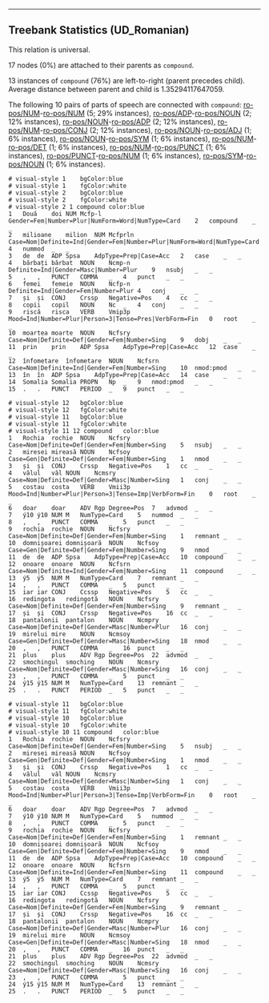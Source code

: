 

--------------------------------------------------------------------------------

## Treebank Statistics (UD_Romanian)

This relation is universal.

17 nodes (0%) are attached to their parents as `compound`.

13 instances of `compound` (76%) are left-to-right (parent precedes child).
Average distance between parent and child is 1.35294117647059.

The following 10 pairs of parts of speech are connected with `compound`: [ro-pos/NUM]()-[ro-pos/NUM]() (5; 29% instances), [ro-pos/ADP]()-[ro-pos/NOUN]() (2; 12% instances), [ro-pos/NOUN]()-[ro-pos/ADP]() (2; 12% instances), [ro-pos/NUM]()-[ro-pos/CONJ]() (2; 12% instances), [ro-pos/NOUN]()-[ro-pos/ADJ]() (1; 6% instances), [ro-pos/NOUN]()-[ro-pos/SYM]() (1; 6% instances), [ro-pos/NUM]()-[ro-pos/DET]() (1; 6% instances), [ro-pos/NUM]()-[ro-pos/PUNCT]() (1; 6% instances), [ro-pos/PUNCT]()-[ro-pos/NUM]() (1; 6% instances), [ro-pos/SYM]()-[ro-pos/NOUN]() (1; 6% instances).


~~~ conllu
# visual-style 1	bgColor:blue
# visual-style 1	fgColor:white
# visual-style 2	bgColor:blue
# visual-style 2	fgColor:white
# visual-style 2 1 compound	color:blue
1	Două	doi	NUM	Mcfp-l	Gender=Fem|Number=Plur|NumForm=Word|NumType=Card	2	compound	_	_
2	milioane	milion	NUM	Mcfprln	Case=Nom|Definite=Ind|Gender=Fem|Number=Plur|NumForm=Word|NumType=Card	4	nummod	_	_
3	de	de	ADP	Spsa	AdpType=Prep|Case=Acc	2	case	_	_
4	bărbați	bărbat	NOUN	Ncmp-n	Definite=Ind|Gender=Masc|Number=Plur	9	nsubj	_	_
5	,	,	PUNCT	COMMA	_	4	punct	_	_
6	femei	femeie	NOUN	Ncfp-n	Definite=Ind|Gender=Fem|Number=Plur	4	conj	_	_
7	și	și	CONJ	Crssp	Negative=Pos	4	cc	_	_
8	copii	copil	NOUN	Nc	_	4	conj	_	_
9	riscă	risca	VERB	Vmip3p	Mood=Ind|Number=Plur|Person=3|Tense=Pres|VerbForm=Fin	0	root	_	_
10	moartea	moarte	NOUN	Ncfsry	Case=Nom|Definite=Def|Gender=Fem|Number=Sing	9	dobj	_	_
11	prin	prin	ADP	Spsa	AdpType=Prep|Case=Acc	12	case	_	_
12	înfometare	înfometare	NOUN	Ncfsrn	Case=Nom|Definite=Ind|Gender=Fem|Number=Sing	10	nmod:pmod	_	_
13	în	în	ADP	Spsa	AdpType=Prep|Case=Acc	14	case	_	_
14	Somalia	Somalia	PROPN	Np	_	9	nmod:pmod	_	_
15	.	.	PUNCT	PERIOD	_	9	punct	_	_

~~~


~~~ conllu
# visual-style 12	bgColor:blue
# visual-style 12	fgColor:white
# visual-style 11	bgColor:blue
# visual-style 11	fgColor:white
# visual-style 11 12 compound	color:blue
1	Rochia	rochie	NOUN	Ncfsry	Case=Nom|Definite=Def|Gender=Fem|Number=Sing	5	nsubj	_	_
2	miresei	mireasă	NOUN	Ncfsoy	Case=Gen|Definite=Def|Gender=Fem|Number=Sing	1	nmod	_	_
3	și	și	CONJ	Crssp	Negative=Pos	1	cc	_	_
4	vălul	văl	NOUN	Ncmsry	Case=Nom|Definite=Def|Gender=Masc|Number=Sing	1	conj	_	_
5	costau	costa	VERB	Vmii3p	Mood=Ind|Number=Plur|Person=3|Tense=Imp|VerbForm=Fin	0	root	_	_
6	doar	doar	ADV	Rgp	Degree=Pos	7	advmod	_	_
7	ý10	ý10	NUM	M	NumType=Card	5	nummod	_	_
8	,	,	PUNCT	COMMA	_	5	punct	_	_
9	rochia	rochie	NOUN	Ncfsry	Case=Nom|Definite=Def|Gender=Fem|Number=Sing	1	remnant	_	_
10	domnișoarei	domnișoară	NOUN	Ncfsoy	Case=Gen|Definite=Def|Gender=Fem|Number=Sing	9	nmod	_	_
11	de	de	ADP	Spsa	AdpType=Prep|Case=Acc	10	compound	_	_
12	onoare	onoare	NOUN	Ncfsrn	Case=Nom|Definite=Ind|Gender=Fem|Number=Sing	11	compound	_	_
13	ý5	ý5	NUM	M	NumType=Card	7	remnant	_	_
14	,	,	PUNCT	COMMA	_	5	punct	_	_
15	iar	iar	CONJ	Ccssp	Negative=Pos	5	cc	_	_
16	redingota	redingotă	NOUN	Ncfsry	Case=Nom|Definite=Def|Gender=Fem|Number=Sing	9	remnant	_	_
17	și	și	CONJ	Crssp	Negative=Pos	16	cc	_	_
18	pantalonii	pantalon	NOUN	Ncmpry	Case=Nom|Definite=Def|Gender=Masc|Number=Plur	16	conj	_	_
19	mirelui	mire	NOUN	Ncmsoy	Case=Gen|Definite=Def|Gender=Masc|Number=Sing	18	nmod	_	_
20	,	,	PUNCT	COMMA	_	16	punct	_	_
21	plus	plus	ADV	Rgp	Degree=Pos	22	advmod	_	_
22	smochingul	smoching	NOUN	Ncmsry	Case=Nom|Definite=Def|Gender=Masc|Number=Sing	16	conj	_	_
23	,	,	PUNCT	COMMA	_	5	punct	_	_
24	ý15	ý15	NUM	M	NumType=Card	13	remnant	_	_
25	.	.	PUNCT	PERIOD	_	5	punct	_	_

~~~


~~~ conllu
# visual-style 11	bgColor:blue
# visual-style 11	fgColor:white
# visual-style 10	bgColor:blue
# visual-style 10	fgColor:white
# visual-style 10 11 compound	color:blue
1	Rochia	rochie	NOUN	Ncfsry	Case=Nom|Definite=Def|Gender=Fem|Number=Sing	5	nsubj	_	_
2	miresei	mireasă	NOUN	Ncfsoy	Case=Gen|Definite=Def|Gender=Fem|Number=Sing	1	nmod	_	_
3	și	și	CONJ	Crssp	Negative=Pos	1	cc	_	_
4	vălul	văl	NOUN	Ncmsry	Case=Nom|Definite=Def|Gender=Masc|Number=Sing	1	conj	_	_
5	costau	costa	VERB	Vmii3p	Mood=Ind|Number=Plur|Person=3|Tense=Imp|VerbForm=Fin	0	root	_	_
6	doar	doar	ADV	Rgp	Degree=Pos	7	advmod	_	_
7	ý10	ý10	NUM	M	NumType=Card	5	nummod	_	_
8	,	,	PUNCT	COMMA	_	5	punct	_	_
9	rochia	rochie	NOUN	Ncfsry	Case=Nom|Definite=Def|Gender=Fem|Number=Sing	1	remnant	_	_
10	domnișoarei	domnișoară	NOUN	Ncfsoy	Case=Gen|Definite=Def|Gender=Fem|Number=Sing	9	nmod	_	_
11	de	de	ADP	Spsa	AdpType=Prep|Case=Acc	10	compound	_	_
12	onoare	onoare	NOUN	Ncfsrn	Case=Nom|Definite=Ind|Gender=Fem|Number=Sing	11	compound	_	_
13	ý5	ý5	NUM	M	NumType=Card	7	remnant	_	_
14	,	,	PUNCT	COMMA	_	5	punct	_	_
15	iar	iar	CONJ	Ccssp	Negative=Pos	5	cc	_	_
16	redingota	redingotă	NOUN	Ncfsry	Case=Nom|Definite=Def|Gender=Fem|Number=Sing	9	remnant	_	_
17	și	și	CONJ	Crssp	Negative=Pos	16	cc	_	_
18	pantalonii	pantalon	NOUN	Ncmpry	Case=Nom|Definite=Def|Gender=Masc|Number=Plur	16	conj	_	_
19	mirelui	mire	NOUN	Ncmsoy	Case=Gen|Definite=Def|Gender=Masc|Number=Sing	18	nmod	_	_
20	,	,	PUNCT	COMMA	_	16	punct	_	_
21	plus	plus	ADV	Rgp	Degree=Pos	22	advmod	_	_
22	smochingul	smoching	NOUN	Ncmsry	Case=Nom|Definite=Def|Gender=Masc|Number=Sing	16	conj	_	_
23	,	,	PUNCT	COMMA	_	5	punct	_	_
24	ý15	ý15	NUM	M	NumType=Card	13	remnant	_	_
25	.	.	PUNCT	PERIOD	_	5	punct	_	_

~~~


